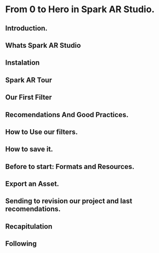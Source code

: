 # From 0 to Hero in Spark AR Studio.

## Introduction.

## Whats Spark AR Studio

## Instalation

## Spark AR Tour

## Our First Filter

## Recomendations And Good Practices.

## How to Use our filters.

## How to save it.

## Before to start: Formats and Resources.

## Export an Asset.

## Sending to revision our project and last recomendations.

## Recapitulation 

## Following
